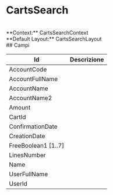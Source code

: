 
# CartsSearch

<br/>
**Context:** CartsSearchContext
<br/>
**Default Layout:** CartsSearchLayout



<br/>
## Campi

| Id | Descrizione | 
| --- | --- | 
| AccountCode |  | 
| AccountFullName |  | 
| AccountName |  | 
| AccountName2 |  | 
| Amount |  | 
| CartId |  | 
| ConfirmationDate |  | 
| CreationDate |  | 
| FreeBoolean1 [1..7] |  | 
| LinesNumber |  | 
| Name |  | 
| UserFullName |  | 
| UserId |  | 

